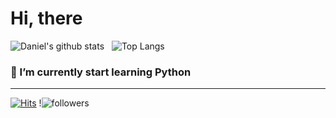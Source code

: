 <div align=left><h1>Hi, there</h1></div>

<div align=left>

![Daniel's github stats](https://github-readme-stats.vercel.app/api?username=Danielkim3&show_icons=true&theme=radical)
&nbsp;
![Top Langs](https://github-readme-stats.vercel.app/api/top-langs/?username=Danielkim3&layout=compact&theme=dracula)
  
### 🌱 I’m currently start learning Python

 ---
[![Hits](https://hits.seeyoufarm.com/api/count/incr/badge.svg?url=https%3A%2F%2Fgithub.com%2Fdanielkim3%2Fhit-counter&count_bg=%2379C83D&title_bg=%23C72FE7&icon=&icon_color=%23E7E7E7&title=hits&edge_flat=false)](https://hits.seeyoufarm.com)
!![followers](https://img.shields.io/github/followers/danielkim3?style=social)


  

</div>


<!--
**DanielKim3/Danielkim3** is a ✨ _special_ ✨ repository because its `README.md` (this file) appears on your GitHub profile.

Here are some ideas to get you started:
- 🔭 I’m currently working on Samsung Electronics as a member of IBM
- 🌱 I’m currently learning Python
  

- 🔭 I’m currently working on ...
- 🌱 I’m currently learning ...
- 👯 I’m looking to collaborate on ...
- 🤔 I’m looking for help with ...
- 💬 Ask me about ...
- 📫 How to reach me: ...
- 😄 Pronouns: ...
- ⚡ Fun fact: ...
-->
